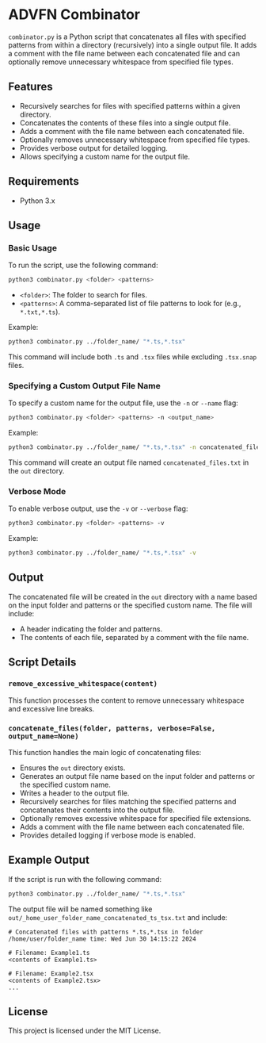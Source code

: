 # ADVFN Combinator

`combinator.py` is a Python script that concatenates all files with specified patterns from within a directory (recursively) into a single output file. It adds a comment with the file name between each concatenated file and can optionally remove unnecessary whitespace from specified file types.

## Features

- Recursively searches for files with specified patterns within a given directory.
- Concatenates the contents of these files into a single output file.
- Adds a comment with the file name between each concatenated file.
- Optionally removes unnecessary whitespace from specified file types.
- Provides verbose output for detailed logging.
- Allows specifying a custom name for the output file.

## Requirements

- Python 3.x

## Usage

### Basic Usage

To run the script, use the following command:

```sh
python3 combinator.py <folder> <patterns>
```

- `<folder>`: The folder to search for files.
- `<patterns>`: A comma-separated list of file patterns to look for (e.g., `*.txt,*.ts`).

Example:

```sh
python3 combinator.py ../folder_name/ "*.ts,*.tsx"
```

This command will include both `.ts` and `.tsx` files while excluding `.tsx.snap` files.

### Specifying a Custom Output File Name

To specify a custom name for the output file, use the `-n` or `--name` flag:

```sh
python3 combinator.py <folder> <patterns> -n <output_name>
```

Example:

```sh
python3 combinator.py ../folder_name/ "*.ts,*.tsx" -n concatenated_files
```

This command will create an output file named `concatenated_files.txt` in the `out` directory.

### Verbose Mode

To enable verbose output, use the `-v` or `--verbose` flag:

```sh
python3 combinator.py <folder> <patterns> -v
```

Example:

```sh
python3 combinator.py ../folder_name/ "*.ts,*.tsx" -v
```

## Output

The concatenated file will be created in the `out` directory with a name based on the input folder and patterns or the specified custom name. The file will include:

- A header indicating the folder and patterns.
- The contents of each file, separated by a comment with the file name.

## Script Details

### `remove_excessive_whitespace(content)`

This function processes the content to remove unnecessary whitespace and excessive line breaks.

### `concatenate_files(folder, patterns, verbose=False, output_name=None)`

This function handles the main logic of concatenating files:
- Ensures the `out` directory exists.
- Generates an output file name based on the input folder and patterns or the specified custom name.
- Writes a header to the output file.
- Recursively searches for files matching the specified patterns and concatenates their contents into the output file.
- Optionally removes excessive whitespace for specified file extensions.
- Adds a comment with the file name between each concatenated file.
- Provides detailed logging if verbose mode is enabled.

## Example Output

If the script is run with the following command:

```sh
python3 combinator.py ../folder_name/ "*.ts,*.tsx"
```

The output file will be named something like `out/_home_user_folder_name_concatenated_ts_tsx.txt` and include:

```
# Concatenated files with patterns *.ts,*.tsx in folder /home/user/folder_name time: Wed Jun 30 14:15:22 2024

# Filename: Example1.ts
<contents of Example1.ts>

# Filename: Example2.tsx
<contents of Example2.tsx>
...
```

## License

This project is licensed under the MIT License.